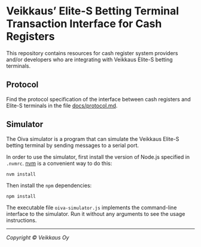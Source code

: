 
Veikkaus’ Elite-S Betting Terminal Transaction Interface for Cash Registers
=============================================================================

This repository contains resources for cash register system providers and/or developers who are integrating
with Veikkaus Elite-S betting terminals.


Protocol
-----------------------------------------------------------------------------

Find the protocol specification of the interface between cash registers and Elite-S terminals
in the file [docs/protocol.md].

[docs/protocol.md]: docs/protocol.md


Simulator
-----------------------------------------------------------------------------

The Oiva simulator is a program that can simulate the Veikkaus Elite-S betting terminal by sending messages
to a serial port.

In order to use the simulator, first install the version of Node.js specified in `.nvmrc`.
[nvm] is a convenient way to do this:

    nvm install

Then install the `npm` dependencies:

    npm install

[nvm]: https://github.com/nvm-sh/nvm

The executable file `oiva-simulator.js` implements the command-line interface to the simulator. Run it without any
arguments to see the usage instructions.


---

_Copyright © Veikkaus Oy_
